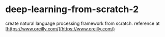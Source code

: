 # deep-learning-from-scratch-2
create natural language processing framework from scratch.
reference at [https://www.oreilly.com/](https://www.oreilly.com/)
